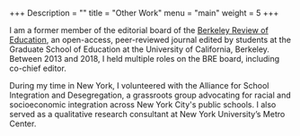 +++
Description = ""
title = "Other Work"
menu = "main"
weight = 5
+++

I am a former member of the editorial board of the [Berkeley Review of Education](http://www.berkeleyreviewofeducation.com/), an open-access, peer-reviewed journal edited by students at the Graduate School of Education at the University of California, Berkeley. Between 2013 and 2018, I held multiple roles on the BRE board, including co-chief editor.

During my time in New York, I volunteered with the Alliance for School Integration and Desegregation, a grassroots group advocating for racial and socioeconomic integration across New York City's public schools. I also served as a qualitative research consultant at New York University’s Metro Center.
